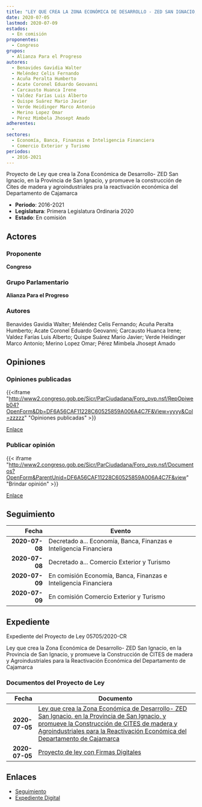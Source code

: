 ```yaml
---
title: "LEY QUE CREA LA ZONA ECONÓMICA DE DESARROLLO - ZED SAN IGNACIO, EN LA PROVINCIA DE SAN IGNACIO, Y PROMUEVE LA CONSTRUCCIÓN DE CITES DE MADERA Y AGROINDUSTRIALES PARA LA REACTIVACIÓN ECONÓMICA DEL DEPARTAMENTO DE CAJAMARCA"
date: 2020-07-05
lastmod: 2020-07-09
estados: 
  - En comisión
proponentes: 
  - Congreso
grupos: 
  - Alianza Para el Progreso
autores: 
  - Benavides Gavidia Walter
  - Meléndez Celis Fernando
  - Acuña Peralta Humberto
  - Acate Coronel Eduardo Geovanni
  - Carcausto Huanca Irene
  - Valdez Farías Luis Alberto
  - Quispe Suárez Mario Javier
  - Verde Heidinger Marco Antonio
  - Merino Lopez Omar
  - Pérez Mimbela Jhosept Amado
adherentes: 
  - 
sectores: 
  - Economía, Banca, Finanzas e Inteligencia Financiera
  - Comercio Exterior y Turismo
periodos: 
  - 2016-2021
---
```


Proyecto de Ley que crea la Zona Económica de Desarrollo- ZED San Ignacio, en la Provincia de San Ignacio, y promueve la construcción de Cites de madera y agroindustriales pra la reactivación económica del Departamento de Cajamarca

- **Periodo**: 2016-2021
- **Legislatura**: Primera Legislatura Ordinaria 2020
- **Estado**: En comisión

## Actores

### Proponente

**Congreso**

### Grupo Parlamentario

**Alianza Para el Progreso**

### Autores

Benavides Gavidia Walter; Meléndez Celis Fernando; Acuña Peralta Humberto; Acate Coronel Eduardo Geovanni; Carcausto Huanca Irene; Valdez Farías Luis Alberto; Quispe Suárez Mario Javier; Verde Heidinger Marco Antonio; Merino Lopez Omar; Pérez Mimbela Jhosept Amado


## Opiniones

### Opiniones publicadas

{{<iframe "http://www2.congreso.gob.pe/Sicr/ParCiudadana/Foro_pvp.nsf/RepOpiweb04?OpenForm&Db=DF6A56CAF11228C60525859A006A4C7F&View=yyyy&Col=zzzzz" "Opiniones publicadas" >}}

[Enlace](http://www2.congreso.gob.pe/Sicr/ParCiudadana/Foro_pvp.nsf/RepOpiweb04?OpenForm&Db=DF6A56CAF11228C60525859A006A4C7F&View=yyyy&Col=zzzzz)
### Publicar opinión

{{< iframe "http://www2.congreso.gob.pe/Sicr/ParCiudadana/Foro_pvp.nsf/Documentos?OpenForm&ParentUnid=DF6A56CAF11228C60525859A006A4C7F&view" "Brindar opinión" >}}

[Enlace](http://www2.congreso.gob.pe/Sicr/ParCiudadana/Foro_pvp.nsf/Documentos?OpenForm&ParentUnid=DF6A56CAF11228C60525859A006A4C7F&view)

## Seguimiento

| Fecha | Evento |
|------:|--------|
| **2020-07-08** | Decretado a... Economía, Banca, Finanzas e Inteligencia Financiera|
| **2020-07-08** | Decretado a... Comercio Exterior y Turismo|
| **2020-07-09** | En comisión Economía, Banca, Finanzas e Inteligencia Financiera|
| **2020-07-09** | En comisión Comercio Exterior y Turismo|


## Expediente

Expediente del Proyecto de Ley 05705/2020-CR

Ley que crea la Zona Económica de Desarrollo- ZED San Ignacio, en la Provincia de San Ignacio, y promueve la Construcción de CITES de madera y Agroindustriales para la Reactivación Económica del Departamento de Cajamarca


### Documentos del Proyecto de Ley

| Fecha | Documento |
|------:|--------|
| **2020-07-05** | [Ley que crea la Zona Económica de Desarrollo- ZED San Ignacio, en la Provincia de San Ignacio, y promueve la Construcción de CITES de madera y Agroindustriales para la Reactivación Económica del Departamento de Cajamarca](http://www.leyes.congreso.gob.pe/Documentos/2016_2021/Proyectos_de_Ley_y_de_Resoluciones_Legislativas/PL05705-20200705.pdf) |
| **2020-07-05** | [Proyecto de ley con Firmas Digitales](http://www.leyes.congreso.gob.pe/Documentos/2016_2021/Proyectos_de_Ley_y_de_Resoluciones_Legislativas/Proyectos_Firmas_digitales/PL05705.pdf) |

## Enlaces 

- [Seguimiento](http://www2.congreso.gob.pe/Sicr/TraDocEstProc/CLProLey2016.nsf/f7fff46988ca05b1052578e100829cc7/948021e5a746f70f0525859d000f2f4d?OpenDocument)
- [Expediente Digital](http://www2.congreso.gob.pe/Sicr/TraDocEstProc/CLProLey2016.nsf/f7fff46988ca05b1052578e100829cc7/948021e5a746f70f0525859d000f2f4d?OpenDocument&Click=05257FB7005EB655.eb71d0cf91d8294e05256cdf006b5706/$Body/0.1C6C)
